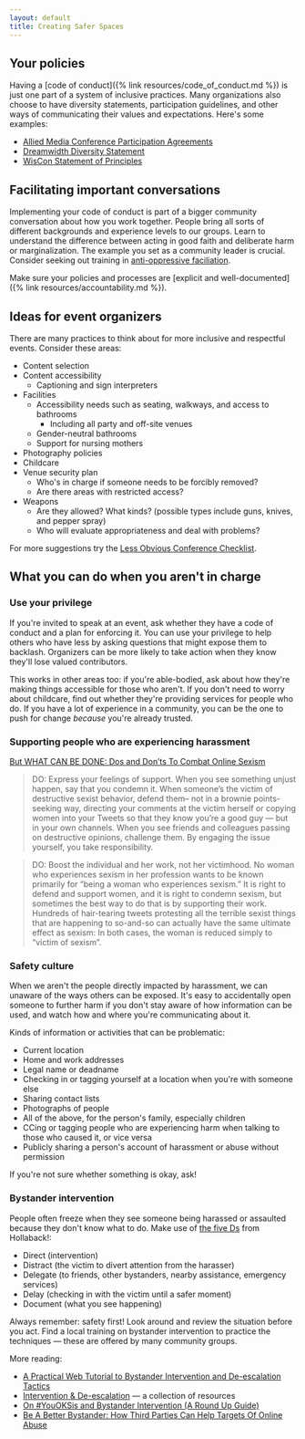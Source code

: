 ```yaml
---
layout: default
title: Creating Safer Spaces
---
```


## Your policies

Having a [code of conduct]({% link resources/code_of_conduct.md %}) is just one part of a system of inclusive practices. Many organizations also choose to have diversity statements, participation guidelines, and other ways of communicating their values and expectations. Here's some examples:

- [Allied Media Conference Participation Agreements](https://alliedmedia.org/amc/agreements)
- [Dreamwidth Diversity Statement](https://www.dreamwidth.org/legal/diversity)
- [WisCon Statement of Principles](http://wiscon.net/policies/principles/)

## Facilitating important conversations

Implementing your code of conduct is part of a bigger community conversation about how you work together. People bring all sorts of different backgrounds and experience levels to our groups. Learn to understand the difference between acting in good faith and deliberate harm or marginalization. The example you set as a community leader is crucial. Consider seeking out training in [anti-oppressive faciliation](http://aorta.coop/portfolio_page/anti-oppressive-facilitation/).

Make sure your policies and processes are [explicit and well-documented]({% link resources/accountability.md %}).

## Ideas for event organizers

There are many practices to think about for more inclusive and respectful events. Consider these areas:

- Content selection
- Content accessibility
  - Captioning and sign interpreters
- Facilities
  - Accessibility needs such as seating, walkways, and access to bathrooms
    - Including all party and off-site venues
  - Gender-neutral bathrooms
  - Support for nursing mothers
- Photography policies
- Childcare
- Venue security plan
  - Who's in charge if someone needs to be forcibly removed?
  - Are there areas with restricted access?
- Weapons
  - Are they allowed? What kinds? (possible types include guns, knives, and pepper spray)
  - Who will evaluate appropriateness and deal with problems?

For more suggestions try the [Less Obvious Conference Checklist](https://github.com/mxsasha/lessobviouschecklist).

## What you can do when you aren't in charge

### Use your privilege

If you're invited to speak at an event, ask whether they have a code of conduct and a plan for enforcing it. You can use your privilege to help others who have less by asking questions that might expose them to backlash. Organizers can be more likely to take action when they know they'll lose valued contributors.

This works in other areas too: if you're able-bodied, ask about how they're making things accessible for those who aren't. If you don't need to worry about childcare, find out whether they're providing services for people who do. If you have a lot of experience in a community, you can be the one to push for change *because* you're already trusted.

### Supporting people who are experiencing harassment

[But WHAT CAN BE DONE: Dos and Don’ts To Combat Online Sexism](http://leighalexander.net/but-what-can-be-done-dos-and-donts-to-combat-online-sexism/)

>DO: Express your feelings of support. When you see something unjust happen, say that you condemn it. When someone’s the victim of destructive sexist behavior, defend them– not in a brownie points-seeking way, directing your comments at the victim herself or copying women into your Tweets so that they know you’re a good guy — but in your own channels. When you see friends and colleagues passing on destructive opinions, challenge them. By engaging the issue yourself, you take responsibility.

>DO: Boost the individual and her work, not her victimhood. No woman who experiences sexism in her profession wants to be known primarily for “being a woman who experiences sexism.” It is right to defend and support women, and it is right to condemn sexism, but sometimes the best way to do that is by supporting their work. Hundreds of hair-tearing tweets protesting all the terrible sexist things that are happening to so-and-so can actually have the same ultimate effect as sexism: In both cases, the woman is reduced simply to “victim of sexism”.

### Safety culture

When we aren't the people directly impacted by harassment, we can unaware of the ways others can be exposed. It's easy to accidentally open someone to further harm if you don't stay aware of how information can be used, and watch how and where you're communicating about it.

Kinds of information or activities that can be problematic:

- Current location
- Home and work addresses
- Legal name or deadname
- Checking in or tagging yourself at a location when you're with someone else
- Sharing contact lists
- Photographs of people
- All of the above, for the person's family, especially children
- CCing or tagging people who are experiencing harm when talking to those who caused it, or vice versa
- Publicly sharing a person's account of harassment or abuse without permission

If you're not sure whether something is okay, ask!

### Bystander intervention

People often freeze when they see someone being harassed or assaulted because they don't know what to do. Make use of [the five Ds](https://www.ihollaback.org/resources/bystander-resources/) from Hollaback!:

- Direct (intervention)
- Distract (the victim to divert attention from the harasser)
- Delegate (to friends, other bystanders, nearby assistance, emergency services)
- Delay (checking in with the victim until a safer moment)
- Document (what you see happening)

Always remember: safety first! Look around and review the situation before you act. Find a local training on bystander intervention to practice the techniques — these are offered by many community groups.

More reading:

- [A Practical Web Tutorial to Bystander Intervention and De-escalation Tactics](https://watt.cashmusic.org/writing/deescalation)
- [Intervention & De-escalation](http://deescalationandintervention.weebly.com/resources.html) — a collection of resources
- [On #YouOKSis and Bystander Intervention (A Round Up Guide)](http://feministajones.com/blog/on-youoksis-and-bystander-intervention-a-round-up-guide/)
- [Be A Better Bystander: How Third Parties Can Help Targets Of Online Abuse](http://blog.unburntwitch.com/post/142993668509/be-a-better-bystander-how-third-parties-can-help)